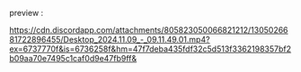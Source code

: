 preview : 

https://cdn.discordapp.com/attachments/805823050066821212/1305026681722896455/Desktop_2024.11.09_-_09.11.49.01.mp4?ex=6737770f&is=6736258f&hm=47f7deba435fdf32c5d513f3362198357bf2b09aa70e7495c1caf0d9e47fb9ff&
